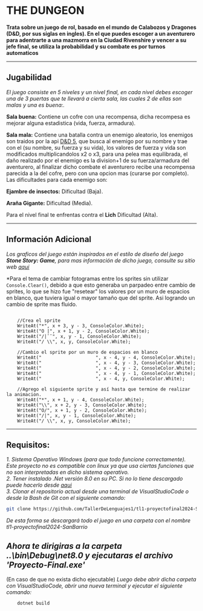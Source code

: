 # THE DUNGEON

**Trata sobre un juego de rol, basado en el mundo de Calabozos y Dragones (D&D, por sus siglas en ingles). En el que puedes escoger a un aventurero para adentrarte a una mazmorra en la Ciudad Rivenshire y vencer a su jefe final, se utiliza la probabilidad y su combate es por turnos automaticos**

---

## Jugabilidad
*El juego consiste en 5 niveles y un nivel final, en cada nivel debes escoger una de 3 puertas que te llevará a cierta sala, las cuales 2 de ellas son malas y una es buena:.*

**Sala buena:** Contiene un cofre con una recompensa, dicha recompesa es mejorar alguna estadistica (vida, fuerza, armadura).

**Sala mala:** Contiene una batalla contra un enemigo aleatorio, los enemigos son traidos por la api [D&D 5](https://5e-bits.github.io/docs/api), que busca al enemigo por su nombre y trae con el (su nombre, su fuerza y su vida), los valores de fuerza y vida son modificados multiplicandolos x2 o x3, para una pelea mas equilibrada, el daño realizado por el enemigo es la division+1 de su fuerza/armadura del aventurero, al finalizar dicho combate el aventurero recibe una recompensa parecida a la del cofre, pero con una opcion mas (curarse por completo). Las dificultades para cada enemigo son:

**Ejambre de insectos:** Dificultad (Baja). 

**Araña Gigante:** Dificultad (Media). 

Para el nivel final te enfrentas contra el **Lich** Dificultad (Alta).

---
## Información Adicional

*Los graficos del juego están inspirados en el estilo de diseño del juego **Stone Story: Game**, para mas información de dicho juego, consulte su sitio web [aqui](https://stonestoryrpg.com/)*  

*Para el tema de cambiar fotogramas entre los sprites sin utilizar ``` Console.Clear() ```, debido a que esto generaba un parpadeo entre cambio de sprites, lo que se hizo fue "resetear" los valores por un muro de espacios en blanco, que tuviera igual o mayor tamaño que del sprite. Asi logrando un cambio de sprite mas fluido. 
```

    //Crea el sprite
    WriteAt("*", x + 3, y - 3, ConsoleColor.White);
    WriteAt("O |", x + 1, y - 2, ConsoleColor.White);
    WriteAt("/|¯¯", x, y - 1, ConsoleColor.White);
    WriteAt("/ \\", x, y, ConsoleColor.White);
    
    //Cambio el sprite por un muro de espacios en blanco
    WriteAt("                    ", x - 4, y - 4, ConsoleColor.White);
    WriteAt("                    ", x - 4, y - 3, ConsoleColor.White);
    WriteAt("                    ", x - 4, y - 2, ConsoleColor.White);
    WriteAt("                    ", x - 4, y - 1, ConsoleColor.White);
    WriteAt("                    ", x - 4, y, ConsoleColor.White);

    //Agrego el siguiente sprite y así hasta que termine de realizar la animacion.
    WriteAt("*", x + 1, y - 4, ConsoleColor.White);
    WriteAt("\\", x + 2, y - 3, ConsoleColor.White);
    WriteAt("O/", x + 1, y - 2, ConsoleColor.White);
    WriteAt("/|", x, y - 1, ConsoleColor.White);
    WriteAt("/ \\", x, y, ConsoleColor.White);

```

---

## Requisitos:

*1. Sistema Operativo Windows (para que todo funcione correctamente). Este proyecto no es compatible con linux ya que usa ciertas funciones que no son interpretadas en dicho sistema operativo.*  
*2. Tener instalado .Net versión 8.0 en su PC. Si no lo tiene descargado puede hacerlo desde [aqui](https://dotnet.microsoft.com/en-us/download/dotnet/8.0)*  
*3. Clonar el repositorio actual desde una terminal de VisualStudioCode o desde la Bash de Git con el siguiente comando:*  
``` bash
git clone https://github.com/TallerDeLenguajes1/tl1-proyectofinal2024-SanBarrio
``` 
*De esta forma se descargará todo el juego en una carpeta con el nombre tl1-proyectofinal2024-SanBarrio*  

*Ahora te dirigiras a la carpeta ..\bin\Debug\net8.0 y ejecutaras el archivo 'Proyecto-Final.exe'*
---
(En caso de que no exista dicho ejecutable)
*Luego debe abrir dicha carpeta con VisualStudioCode, abrir una nueva terminal y ejecutar el siguiente comando:*  
``` bash
    dotnet build
```


